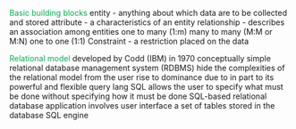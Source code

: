<span style="color:#00b050">Basic building blocks</span>
	entity - anything about which data are to be collected and stored
	attribute - a characteristics of an entity
	relationship - describes an association among entities
		one to many (1:m)
		many to many (M:M or M:N)
		one to one (1:1)
	Constraint - a restriction placed on the data



<span style="color:#00b050">Relational model</span>
	developed by Codd (IBM) in 1970
	conceptually simple
	relational database management system (RDBMS)
		hide the complexities of the relational model from the user
	rise to dominance due to in part to its powerful and flexible query lang
	SQL allows the user to specify what must be done without specifying how it must be done
	SQL-based relational database application involves 
		user interface
		a set of tables stored in the database
		SQL engine

